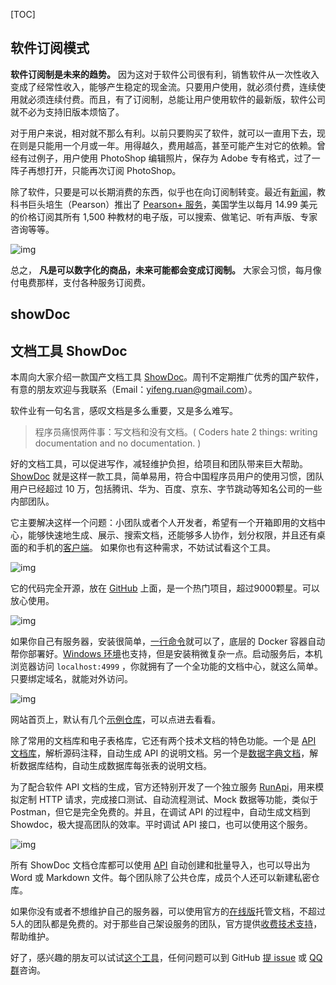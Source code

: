 [TOC]

##  软件订阅模式

 **软件订阅制是未来的趋势。** 因为这对于软件公司很有利，销售软件从一次性收入变成了经常性收入，能够产生稳定的现金流。只要用户使用，就必须付费，连续使用就必须连续付费。而且，有了订阅制，总能让用户使用软件的最新版，软件公司就不必为支持旧版本烦恼了。

对于用户来说，相对就不那么有利。以前只要购买了软件，就可以一直用下去，现在则是只能用一个月或一年。用得越久，费用越高，甚至可能产生对它的依赖。曾经有过例子，用户使用 PhotoShop 编辑照片，保存为 Adobe 专有格式，过了一阵子再想打开，只能再次订阅 PhotoShop。

除了软件，只要是可以长期消费的东西，似乎也在向订阅制转变。最近有[新闻](https://www.ft.com/content/54fd50fe-f15f-47c0-965d-797573c5ec9c)，教科书巨头培生（Pearson）推出了 [Pearson+ 服务](https://plc.pearson.com/en-US/our-products-and-services/pearson-plus)，美国学生以每月 14.99 美元的价格订阅其所有 1,500 种教材的电子版，可以搜索、做笔记、听有声版、专家咨询等等。

![img](https://cdn.beekka.com/blogimg/asset/202108/bg2021080403.jpg)

总之， **凡是可以数字化的商品，未来可能都会变成订阅制。** 大家会习惯，每月像付电费那样，支付各种服务订阅费。

## showDoc

## 文档工具 ShowDoc

本周向大家介绍一款国产文档工具 [ShowDoc](https://www.showdoc.com.cn/)。周刊不定期推广优秀的国产软件，有意的朋友欢迎与我联系（Email：yifeng.ruan@gmail.com）。

软件业有一句名言，感叹文档是多么重要，又是多么难写。

> 程序员痛恨两件事：写文档和没有文档。( Coders hate 2 things: writing documentation and no documentation. )

好的文档工具，可以促进写作，减轻维护负担，给项目和团队带来巨大帮助。[ShowDoc](https://www.showdoc.com.cn/) 就是这样一款工具，简单易用，符合中国程序员用户的使用习惯，团队用户已经超过 10 万，包括腾讯、华为、百度、京东、字节跳动等知名公司的一些内部团队。

它主要解决这样一个问题：小团队或者个人开发者，希望有一个开箱即用的文档中心，能够快速地生成、展示、搜索文档，还能够多人协作，划分权限，并且还有桌面的和手机的[客户端](https://www.showdoc.com.cn/clients)。 如果你也有这种需求，不妨试试看这个工具。

![img](https://cdn.beekka.com/blogimg/asset/202107/bg2021070603.jpg)

它的代码完全开源，放在 [GitHub](https://github.com/star7th/showdoc) 上面，是一个热门项目，超过9000颗星。可以放心使用。

![img](https://cdn.beekka.com/blogimg/asset/202107/bg2021070605.jpg)

如果你自己有服务器，安装很简单，[一行命令](https://www.showdoc.com.cn/help?page_id=828455960655160)就可以了，底层的 Docker 容器自动帮你部署好。[Windows 环境](https://www.showdoc.com.cn/help/4087044677189279)也支持，但是安装稍微复杂一点。启动服务后，本机浏览器访问 `localhost:4999` ，你就拥有了一个全功能的文档中心，就这么简单。只要绑定域名，就能对外访问。

![img](https://cdn.beekka.com/blogimg/asset/202107/bg2021070604.jpg)

网站首页上，默认有几个[示例仓库](https://www.showdoc.com.cn/item/index)，可以点进去看看。

除了常用的文档库和电子表格库，它还有两个技术文档的特色功能。一个是 [API 文档库](https://www.showdoc.com.cn/page/741656402509783)，解析源码注释，自动生成 API 的说明文档。另一个是[数据字典文档](https://www.showdoc.com.cn/page/312209902620725)，解析数据库结构，自动生成数据库每张表的说明文档。

为了配合软件 API 文档的生成，官方还特别开发了一个独立服务 [RunApi](https://www.showdoc.com.cn/runapi/30291)，用来模拟定制 HTTP 请求，完成接口测试、自动流程测试、Mock 数据等功能，类似于 Postman，但它是完全免费的。并且，在调试 API 的过程中，自动生成文档到 Showdoc，极大提高团队的效率。平时调试 API 接口，也可以使用这个服务。

![img](https://cdn.beekka.com/blogimg/asset/202107/bg2021071313.jpg)

所有 ShowDoc 文档仓库都可以使用 [API](https://www.showdoc.com.cn/page/102098) 自动创建和批量导入，也可以导出为 Word 或 Markdown 文件。每个团队除了公共仓库，成员个人还可以新建私密仓库。

如果你没有或者不想维护自己的服务器，可以使用官方的[在线版](https://www.showdoc.com.cn/)托管文档，不超过5人的团队都是免费的。对于那些自己架设服务的团队，官方提供[收费技术支持](https://www.showdoc.com.cn/help/6199117240201189)，帮助维护。

好了，感兴趣的朋友可以试试[这个工具](https://www.showdoc.com.cn/)，任何问题可以到 GitHub [提 issue](https://github.com/star7th/showdoc/issues) 或 [QQ 群](https://www.showdoc.com.cn/help/6912631551342243)咨询。